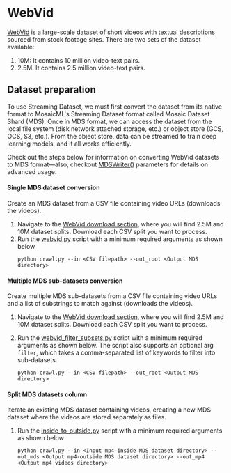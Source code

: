 # WebVid

[WebVid](https://m-bain.github.io/webvid-dataset/) is a large-scale dataset of short videos with textual descriptions sourced from stock footage sites. There are two sets of the dataset available:
1. 10M: It contains 10 million video-text pairs.
2. 2.5M: It contains 2.5 million video-text pairs.

## Dataset preparation

To use Streaming Dataset, we must first convert the dataset from its native format to MosaicML's Streaming Dataset format called Mosaic Dataset Shard (MDS). Once in MDS format, we can access the dataset from the local file system (disk network attached storage, etc.) or object store (GCS, OCS, S3, etc.). From the object store, data can be streamed to train deep learning models, and it all works efficiently.

Check out the steps below for information on converting WebVid datasets to MDS format—also, checkout [MDSWriter()](https://streaming.docs.mosaicml.com/en/latest/api_reference/generated/streaming.MDSWriter.html) parameters for details on advanced usage.

#### Single MDS dataset conversion

Create an MDS dataset from a CSV file containing video URLs (downloads the videos).

1. Navigate to the [WebVid download section](https://m-bain.github.io/webvid-dataset/), where you will find 2.5M and 10M dataset splits. Download each CSV split you want to process.
2. Run the [webvid.py](https://github.com/mosaicml/streaming/blob/main/streaming/multimodal/convert/webvid/webvid.py) script with a minimum required arguments as shown below  
    <!--pytest.mark.skip--> 
    ```
    python crawl.py --in <CSV filepath> --out_root <Output MDS directory> 
    ```
#### Multiple MDS sub-datasets conversion

Create multiple MDS sub-datasets from a CSV file containing video URLs and a list of substrings to match against (downloads the videos).

1. Navigate to the [WebVid download section](https://m-bain.github.io/webvid-dataset/), where you will
   find 2.5M and 10M dataset splits. Download each CSV split you want to process.

2. Run the [webvid_filter_subsets.py](https://github.com/mosaicml/streaming/blob/main/streaming/multimodal/convert/webvid/webvid_filter_subsets.py) script with a minimum required arguments as shown below. The script also supports an optional arg `filter`, which takes a comma-separated list of keywords to filter into sub-datasets.
    <!--pytest.mark.skip-->
    ```
    python crawl.py --in <CSV filepath> --out_root <Output MDS directory>
    ```

#### Split MDS datasets column
Iterate an existing MDS dataset containing videos, creating a new MDS dataset where the videos are stored separately as files.

1. Run the [inside_to_outside.py](https://github.com/mosaicml/streaming/blob/main/streaming/multimodal/convert/webvid/inside_to_outside.py) script with a minimum required arguments as shown below
    <!--pytest.mark.skip-->
    ```
    python crawl.py --in <Input mp4-inside MDS dataset directory> --out_mds <Output mp4-outside MDS dataset directory> --out_mp4 <Output mp4 videos directory>
    ```
